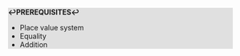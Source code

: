 <div style="margin:2em; background-color: #e0e0e0;">

<strong>↩PREREQUISITES↩</strong>

 * Place value system
 * Equality
 * Addition

</div>

